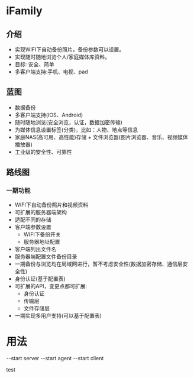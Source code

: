 # iFamily
## 介绍
- 实现WIFI下自动备份照片，备份参数可以设置。
- 实现随时随地浏览个人/家庭媒体库资料。
- 目标: 安全、简单
- 多客户端支持:手机、电视、pad

## 蓝图
- 数据备份
- 多客户端支持(IOS、Android)
- 随时随地浏览(安全浏览，认证，数据加密传输)
- 为媒体信息设置标签(分类)，比如：人物、地点等信息
- 家庭NAS(高可用、高性能)存储 + 文件浏览器(图片浏览器、音乐、视频媒体播放器)
- 工业级的安全性、可靠性

## 路线图

### 一期功能
- WIFI下自动备份照片和视频资料
- 可扩展的服务器端架构
- 适配不同的存储
- 客户端参数设置
  - WIFI下备份开关
  - 服务器地址配置
- 客户端列出文件名
- 服务器端配置文件备份目录
- 一期备份与浏览均在局域网进行，暂不考虑安全性(数据加密存储、通信层安全性)
- 身份认证(基于配置表)
- 可扩展的API，变更点都可扩展:
  - 身份认证
  - 传输层
  - 文件存储层
- 一期实现多用户支持(可以基于配置表)

# 用法
--start server
--start agent
--start client

test
